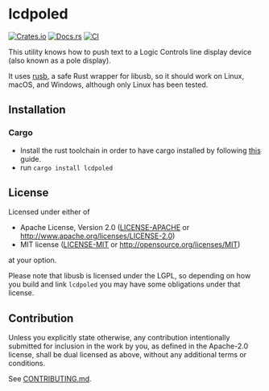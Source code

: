 # lcdpoled

[![Crates.io](https://img.shields.io/crates/v/lcdpoled.svg)](https://crates.io/crates/lcdpoled)
[![Docs.rs](https://docs.rs/lcdpoled/badge.svg)](https://docs.rs/lcdpoled)
[![CI](https://github.com/jimwins/lcdpoled/workflows/CI/badge.svg)](https://github.com/jimwins/lcdpoled/actions)

This utility knows how to push text to a Logic Controls line display device (also
known as a pole display).

It uses [rusb](https://github.com/a1ien/rusb), a safe Rust wrapper for libusb,
so it should work on Linux, macOS, and Windows, although only Linux has been
tested.

## Installation

### Cargo

* Install the rust toolchain in order to have cargo installed by following
  [this](https://www.rust-lang.org/tools/install) guide.
* run `cargo install lcdpoled`

## License

Licensed under either of

 * Apache License, Version 2.0
   ([LICENSE-APACHE](LICENSE-APACHE) or http://www.apache.org/licenses/LICENSE-2.0)
 * MIT license
   ([LICENSE-MIT](LICENSE-MIT) or http://opensource.org/licenses/MIT)

at your option.

Please note that libusb is licensed under the LGPL, so depending on how you
build and link `lcdpoled` you may have some obligations under that license.

## Contribution

Unless you explicitly state otherwise, any contribution intentionally submitted
for inclusion in the work by you, as defined in the Apache-2.0 license, shall be
dual licensed as above, without any additional terms or conditions.

See [CONTRIBUTING.md](CONTRIBUTING.md).
